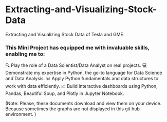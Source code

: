 # Extracting-and-Visualizing-Stock-Data
Extracting and Visualizing Stock Data of Tesla and GME.

### This Mini Project has equipped me with invaluable skills, enabling me to:

🔍 Play the role of a Data Scientist/Data Analyst on real projects.
💻 Demonstrate my expertise in Python, the go-to language for Data Science and Data Analysis.
📊 Apply Python fundamentals and data structures to work with data efficiently.
📈 Build interactive dashboards using Python, Pandas, Beautiful Soup, and Plotly in Jupyter Notebook.

(Note: Please, these documents download and view them on your device. Because sometimes the graphs are not displayed in this git hub environment. )
